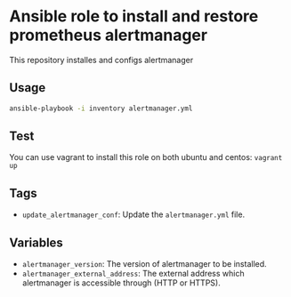 # Ansible role to install and restore prometheus alertmanager
This repository installes and configs alertmanager

## Usage
```bash
ansible-playbook -i inventory alertmanager.yml
```

## Test
You can use vagrant to install this role on both ubuntu and centos:
`vagrant up`

## Tags
- `update_alertmanager_conf`: Update the `alertmanager.yml` file.

## Variables
- `alertmanager_version`: The version of alertmanager to be installed.
- `alertmanager_external_address`: The external address which alertmanager is accessible through (HTTP or HTTPS).
